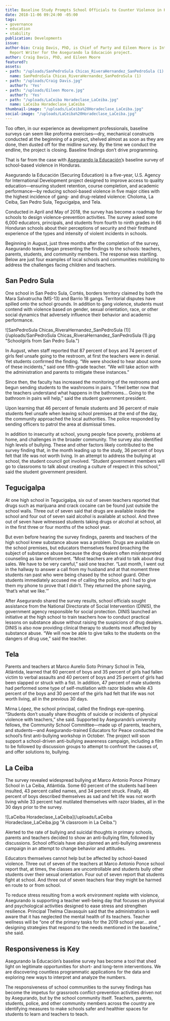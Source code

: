 ```yaml
---
title: Baseline Study Prompts School Officials to Counter Violence in Honduras
date: 2018-11-06 09:24:00 -05:00
tags:
- governance
- education
- stability
publication: Developments
issue: 
author-bio: Craig Davis, PhD, is Chief of Party and Eileen Moore is International
  Report Writer for the Asegurando la Educación project.
author: Craig Davis, PhD, and Eileen Moore
featured?: 
assets:
- path: "/uploads/SanPedroSula Chicas_RiveraHernandez_SanPedroSula (1).jpg"
  name: SanPedroSula Chicas_RiveraHernandez_SanPedroSula (1)
- path: "/uploads/Craig Davis.jpg"
  author?: 'Yes'
- path: "/uploads/Eileen Moore.jpg"
  author?: 'Yes'
- path: "/uploads/LaCeiba Horadeclase_LaCeiba.jpg"
  name: LaCeiba Horadeclase_LaCeiba
thumbnail-image: "/uploads/LaCeiba%20Horadeclase_LaCeiba.jpg"
social-image: "/uploads/LaCeiba%20Horadeclase_LaCeiba.jpg"
---
```


Too often, in our experience as development professionals, baseline surveys can seem like proforma exercises—dry, mechanical constructs conducted at the beginning of a project, shelved almost as soon as they are done, then dusted off for the midline survey. By the time we conduct the endline, the project is closing. Baseline findings don’t drive programming.

That is far from the case with [Asegurando la Educación’](https://www.dai.com/our-work/projects/honduras-securing-education)s baseline survey of school-based violence in Honduras.





Asegurando la Educación (Securing Education) is a five-year, U.S. Agency for International Development project designed to improve access to quality education—ensuring student retention, course completion, and academic performance—by reducing school-based violence in five major cities with the highest incidence of gang- and drug-related violence: Choloma, La Ceiba, San Pedro Sula, Tegucigalpa, and Tela.

<script id="infogram_0_72c97e8c-f3d2-49a6-a519-9b18b7b3aff5" title="School survey" src="https://e.infogram.com/js/dist/embed.js?x4V" type="text/javascript"></script>

Conducted in April and May of 2018, the survey has become a roadmap for schools to design violence-prevention activities. The survey asked some 6,000 educators, principals, and students from fourth to ninth grades in 66 Honduran schools about their perceptions of security and their firsthand experience of the types and intensity of violent incidents in schools. 

Beginning in August, just three months after the completion of the survey, Asegurando teams began presenting the findings to the schools: teachers, parents, students, and community members. The response was startling. Below are just four examples of local schools and communities mobilizing to address the challenges facing children and teachers. 

## San Pedro Sula

One school in San Pedro Sula, Cortés, borders territory claimed by both the Mara Salvatrucha (MS-13) and Barrio 18 gangs. Territorial disputes have spilled onto the school grounds. In addition to gang violence, students must contend with violence based on gender, sexual orientation, race, or other social dynamics that adversely influence their behavior and academic performance.

![SanPedroSula Chicas_RiveraHernandez_SanPedroSula (1)](/uploads/SanPedroSula Chicas_RiveraHernandez_SanPedroSula (1).jpg "Schoolgirls from San Pedro Sula.") 

In August, when staff reported that 87 percent of boys and 74 percent of girls feel unsafe going to the restroom, at first the teachers were in denial. Yet students confirmed the finding. “We were shocked to hear about some of these incidents,” said one fifth-grade teacher. “We will take action with the administration and parents to mitigate these instances.”

Since then, the faculty has increased the monitoring of the restrooms and begun sending students to the washrooms in pairs. “I feel better now that the teachers understand what happens in the bathrooms… Going to the bathroom in pairs will help,” said the student government president.

Upon learning that 46 percent of female students and 36 percent of male students feel unsafe when leaving school premises at the end of the day, the community approached the local authorities. The police responded by sending officers to patrol the area at dismissal times. 

In addition to insecurity at school, young people face poverty, problems at home, and challenges in the broader community. The survey also identified high levels of bullying. These and other factors likely contributed to the survey finding that, in the month leading up to the study, 36 percent of boys felt that life was not worth living. In an attempt to address the bullying at school, the student council got involved. “Student government members will go to classrooms to talk about creating a culture of respect in this school,” said the student government president. 

## Tegucigalpa 

At one high school in Tegucigalpa, six out of seven teachers reported that drugs such as marijuana and crack cocaine can be found just outside the school walls. Three out of seven said that drugs are available inside the school and four out of seven said alcohol is available at school. And three out of seven have witnessed students taking drugs or alcohol at school, all in the first three or four months of the school year.

But even before hearing the survey findings, parents and teachers of the high school knew substance abuse was a problem. Drugs are available on the school premises, but educators themselves feared broaching the subject of substance abuse because the drug dealers often misinterpreted counseling as law enforcement. “Most teachers are afraid to talk about drug sales. We have to be very careful,” said one teacher. “Last month, I went out in the hallway to answer a call from my husband and at that moment three students ran past who were being chased by the school guard. Other students immediately accused me of calling the police, and I had to give them my phone to prove that I didn’t. They returned the phone saying, ‘that’s what we like.’” 

After Asegurando shared the survey results, school officials sought assistance from the National Directorate of Social Intervention (DINIS), the government agency responsible for social protection. DINIS launched an initiative at the high school to train teachers how to conduct practical lessons on substance abuse without raising the suspicions of drug dealers. DINIS is also now providing clinical therapy to students most affected by substance abuse. “We will now be able to give talks to the students on the dangers of drug use,” said the teacher.

<script id="infogram_0_53ea47e9-cba4-4836-b20c-12956f2aa544" title="Violence in Schools Honduras" src="https://e.infogram.com/js/dist/embed.js?F1C" type="text/javascript"></script>

## Tela

Parents and teachers at Marco Aurelio Soto Primary School in Tela, Atlántida, learned that 60 percent of boys and 35 percent of girls had fallen victim to verbal assaults and 40 percent of boys and 25 percent of girls had been slapped or struck with a fist. In addition, 47 percent of male students had performed some type of self-mutilation with razor blades while 43 percent of the boys and 30 percent of the girls had felt that life was not worth living, all in the previous 30 days.

Mirna López, the school principal, called the findings eye-opening. “Students don’t usually share thoughts of suicide or incidents of physical violence with teachers,” she said. Supported by Asegurando’s university fellows, the Community School Committee—made up of parents, teachers, and students—and Asegurando-trained Educators for Peace conducted the school’s first anti-bullying workshop in October. The project will soon support a school-driven anti-bullying awareness campaign, including a film to be followed by discussion groups to attempt to confront the causes of, and offer solutions to, bullying. 

## La Ceiba

The survey revealed widespread bullying at Marco Antonio Ponce Primary School in La Ceiba, Atlántida. Some 60 percent of the students had been insulted, 43 percent called names, and 34 percent struck. Finally, 48 percent of boys described themselves as sad and felt life was not worth living while 33 percent had mutilated themselves with razor blades, all in the 30 days prior to the survey. 

![LaCeiba Horadeclase_LaCeiba](/uploads/LaCeiba Horadeclase_LaCeiba.jpg "A classroom in La Ceiba.") 

Alerted to the rate of bullying and suicidal thoughts in primary schools, parents and teachers decided to show an anti-bullying film, followed by discussions. School officials have also planned an anti-bullying awareness campaign in an attempt to change behavior and attitudes. 

Educators themselves cannot help but be affected by school-based violence. Three out of seven of the teachers at Marco Antonio Ponce school report that, at times, the classes are uncontrollable and students bully other students over their sexual orientation. Four out of seven report that students fight at school. And three out of seven teachers fear they might be harmed en route to or from school.

To reduce stress resulting from a work environment replete with violence, Asegurando is supporting a teacher well-being day that focuses on physical and psychological activities designed to ease stress and strengthen resilience. Principal Thelma Clavasquín said that the administration is well aware that it has neglected the mental health of its teachers. Teacher wellness will be “one of the primary tasks for the 2019 school year… and designing strategies that respond to the needs mentioned in the baseline,” she said. 

## Responsiveness is Key

Asegurando la Educación’s baseline survey has become a tool that shed light on legitimate opportunities for short- and long-term interventions. We are discovering countless programmatic applications for the data and exploring new ways to interpret and analyze the numbers. 

The responsiveness of school communities to the survey findings has become the impetus for grassroots conflict-prevention activities driven not by Asegurando, but by the school community itself. Teachers, parents, students, police, and other community members across the country are identifying measures to make schools safer and healthier spaces for students to learn and teachers to teach.
